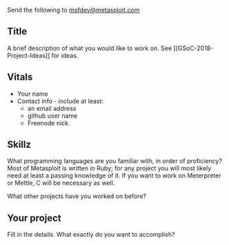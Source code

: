 Send the following to msfdev@metasploit.com


## Title

A brief description of what you would like to work on. See [[GSoC-2018-Project-Ideas]] for ideas.

## Vitals

* Your name
* Contact info - include at least:
  - an email address
  - github user name
  - Freenode nick

## Skillz

What programming languages are you familiar with, in order of proficiency? Most of Metasploit is written in Ruby; for any project you will most likely need at least a passing knowledge of it. If you want to work on Meterpreter or Mettle, C will be necessary as well. 

What other projects have you worked on before?


## Your project

Fill in the details. What exactly do you want to accomplish? 
